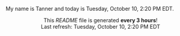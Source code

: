 My name is Tanner and today is Tuesday, October 10, 2:20 PM EDT.

<p align="center">This <i>README</i> file is generated <b>every 3 hours</b>!</br>Last refresh: Tuesday, October 10, 2:20 PM EDT<br /></p>
